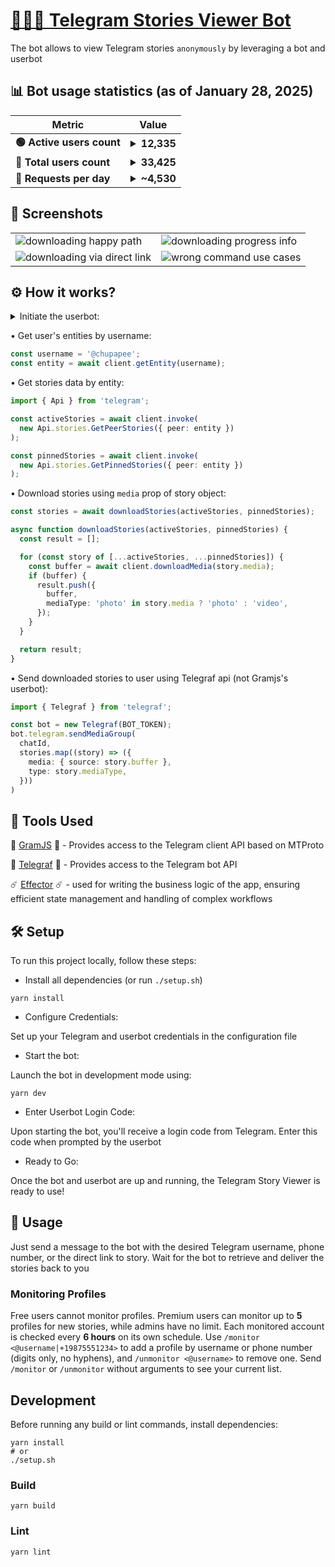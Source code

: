<h1><a href="https://t.me/tg_stories_downloader_bot">🕵🏼‍♂️ Telegram Stories Viewer Bot</a></h1>

<p>The bot allows to view Telegram stories <code>anonymously</code> by leveraging a bot and userbot</p>

<h2>📊 Bot usage statistics (as of January 28, 2025)</h2>

<table>
    <thead>
        <tr>
            <th>Metric</th>
            <th>Value</th>
        </tr>
    </thead>
    <tbody>
        <tr>
            <td><b>🟢 Active users count</b></td>
            <td><details><summary><b>12,335</b></summary><img src="https://github.com/user-attachments/assets/d72b2af9-b3b7-47b6-883f-49402aa7d167" /></details></td>
        </tr>
        <tr>
            <td><b>👤 Total users count</b></td>
            <td><details><summary><b>33,425</b></summary><img src="https://github.com/user-attachments/assets/bccd8b8d-b190-47e0-af33-3283f3cd9c56" /></details></td>
        </tr>
        <tr>
            <td><b>🔄 Requests per day</b></td>
            <td><details><summary><b>~4,530</b></summary><img src="https://github.com/user-attachments/assets/b135791f-3b11-4f36-a268-2214090cfd8c" /></details></td>
        </tr>
    </tbody>
</table>

<h2>📸 Screenshots</h2>

<table>
  <tr>
    <td><img src="assets/happy-path.png" alt="downloading happy path"></td>
    <td><img src="assets/progress-info.png" alt="downloading progress info"></td>
	</tr>
  <tr>
    <td><img src="assets/direct-link.png" alt="downloading via direct link"></td>
    <td><img src="assets/error.png" alt="wrong command use cases"></td>
  </tr>
</table>

<h2>⚙️ How it works?</h2>

<details>

  <summary>Initiate the userbot:</summary>
  <br/>

  ```typescript
  import { TelegramClient } from 'telegram';
  import { StoreSession } from 'telegram/sessions';

  async function main() {
    const client = await initClient();
  }

  async function initClient() {
    const storeSession = new StoreSession('userbot-session');

    const client = new TelegramClient(
      storeSession,
      USERBOT_API_ID,
      USERBOT_API_HASH,
      {
        connectionRetries: 5,
      }
    );

    await client.start({
      phoneNumber: USERBOT_PHONE_NUMBER,
      password: async () => await input.text('Please enter your password: '),
      phoneCode: async () => await input.text('Please enter the code you received: '),
      onError: (err) => console.log('error: ', err),
    });
    console.log('You should now be connected.');
    console.log(client.session.save()); // Save the session to avoid logging in again
    await client.sendMessage('me', { message: 'Hi!' });

    return client;
  }
```

</details>

• Get user's entities by username:
```typescript
const username = '@chupapee';
const entity = await client.getEntity(username);
```
• Get stories data by entity:
```typescript
import { Api } from 'telegram';

const activeStories = await client.invoke(
  new Api.stories.GetPeerStories({ peer: entity })
);

const pinnedStories = await client.invoke(
  new Api.stories.GetPinnedStories({ peer: entity })
);
```
• Download stories using `media` prop of story object:
```typescript
const stories = await downloadStories(activeStories, pinnedStories);

async function downloadStories(activeStories, pinnedStories) {
  const result = [];

  for (const story of [...activeStories, ...pinnedStories]) {
    const buffer = await client.downloadMedia(story.media);
    if (buffer) {
      result.push({
        buffer,
        mediaType: 'photo' in story.media ? 'photo' : 'video',
      });
    }
  }

  return result;
}
```
• Send downloaded stories to user using Telegraf api (not Gramjs's userbot):
```typescript
import { Telegraf } from 'telegraf';

const bot = new Telegraf(BOT_TOKEN);
bot.telegram.sendMediaGroup(
  chatId,
  stories.map((story) => ({
    media: { source: story.buffer },
    type: story.mediaType,
  }))
)
```

<h2>🧰 Tools Used</h2>

🤖 <a href="https://gram.js.org/">GramJS</a> 🤖 - Provides access to the Telegram client API based on MTProto

👾 <a href="https://telegraf.js.org/">Telegraf</a> 👾 - Provides access to the Telegram bot API

☄️ <a href="https://effector.dev/">Effector</a> ☄️ - used for writing the business logic of the app, ensuring efficient state management and handling of complex workflows

<h2>🛠 Setup</h2>
<p>To run this project locally, follow these steps:</p>

- Install all dependencies (or run <code>./setup.sh</code>)
```shell
yarn install
```

- Configure Credentials:

Set up your Telegram and userbot credentials in the configuration file

- Start the bot:

Launch the bot in development mode using:
```shell
yarn dev
```

- Enter Userbot Login Code:

Upon starting the bot, you'll receive a login code from Telegram. Enter this code when prompted by the userbot

- Ready to Go:

Once the bot and userbot are up and running, the Telegram Story Viewer is ready to use!

<h2>🚀 Usage</h2>
Just send a message to the bot with the desired Telegram username, phone number, or the direct link to story. Wait for the bot to retrieve and deliver the stories back to you

### Monitoring Profiles

Free users cannot monitor profiles. Premium users can monitor up to **5** profiles for new stories, while admins have no limit. Each monitored account is checked every **6 hours** on its own schedule. Use `/monitor <@username|+19875551234>` to add a profile by username or phone number (digits only, no hyphens), and `/unmonitor <@username>` to remove one. Send `/monitor` or `/unmonitor` without arguments to see your current list.


## Development

Before running any build or lint commands, install dependencies:

```shell
yarn install
# or
./setup.sh
```

### Build

```shell
yarn build
```

### Lint

```shell
yarn lint
```

